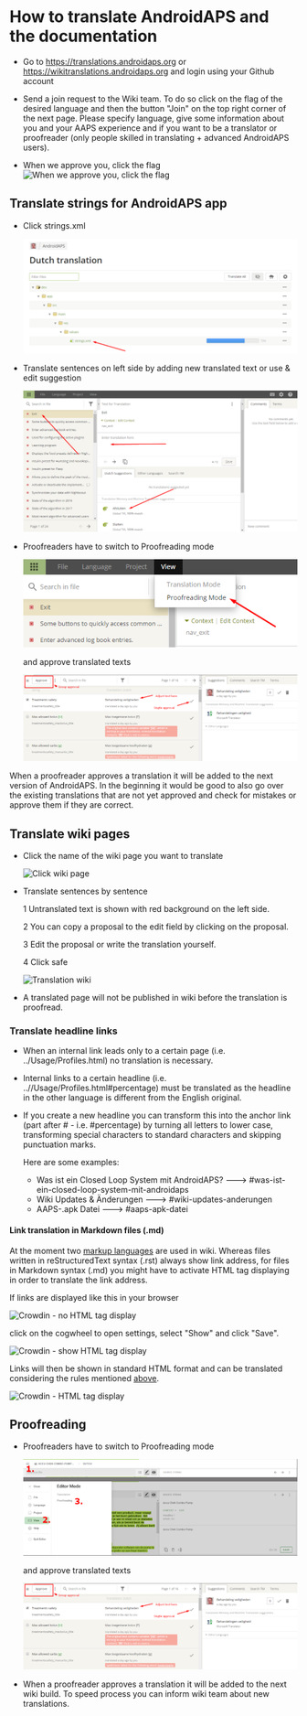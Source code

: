 # How to translate AndroidAPS and the documentation

* Go to <https://translations.androidaps.org> or <https://wikitranslations.androidaps.org> and login using your Github account

* Send a join request to the Wiki team. To do so click on the flag of the desired language and then the button "Join" on the top right corner of the next page. Please specify language, give some information about you and your AAPS experience and if you want to be a translator or proofreader (only people skilled in translating + advanced AndroidAPS users).

* When we approve you, click the flag ![When we approve you, click the flag](./images/translation_flags2019.png)

## Translate strings for AndroidAPS app

* Click strings.xml
    
    ![Click strings.xml](./images/translations-click-strings.png)

* Translate sentences on left side by adding new translated text or use & edit suggestion
    
    ![Translation app](./images/translations-translate.png)

* Proofreaders have to switch to Proofreading mode
    
    ![Proofreading mode app](./images/translations-proofreading-mode.png)
    
    and approve translated texts
    
    ![approve text](./images/translations-proofreading.png)

When a proofreader approves a translation it will be added to the next version of AndroidAPS. In the beginning it would be good to also go over the existing translations that are not yet approved and check for mistakes or approve them if they are correct.

## Translate wiki pages

* Click the name of the wiki page you want to translate
    
    ![Click wiki page](./images/translation_WikiPage.png)

* Translate sentences by sentence
    
    1 Untranslated text is shown with red background on the left side.
    
    2 You can copy a proposal to the edit field by clicking on the proposal.
    
    3 Edit the proposal or write the translation yourself.
    
    4 Click safe
    
    ![Translation wiki](./images/translation_WikiTranslate.png)

* A translated page will not be published in wiki before the translation is proofread.

### Translate headline links

* When an internal link leads only to a certain page (i.e. ../Usage/Profiles.html) no translation is necessary.
* Internal links to a certain headline (i.e. ..//Usage/Profiles.html#percentage) must be translated as the headline in the other language is different from the English original.
* If you create a new headline you can transform this into the anchor link (part after # - i.e. #percentage) by turning all letters to lower case, transforming special characters to standard characters and skipping punctuation marks.
    
    Here are some examples:
    
    * Was ist ein Closed Loop System mit AndroidAPS? \---> #was-ist-ein-closed-loop-system-mit-androidaps
    * Wiki Updates & Änderungen \---> #wiki-updates-anderungen
    * AAPS-.apk Datei \---> #aaps-apk-datei

#### Link translation in Markdown files (.md)

At the moment two [markup languages](./make-a-PR#code-syntax) are used in wiki. Whereas files written in reStructuredText syntax (.rst) always show link address, for files in Markdown syntax (.md) you might have to activate HTML tag displaying in order to translate the link address.

If links are displayed like this in your browser

![Crowdin - no HTML tag display](./images/CrowdinShowURL1.png)

click on the cogwheel to open settings, select "Show" and click "Save".

![Crowdin - show HTML tag display](./images/CrowdinShowURL2.png)

Links will then be shown in standard HTML format and can be translated considering the rules mentioned [above](./translations#translate-headline-links).

![Crowdin - HTML tag display](./images/CrowdinShowURL3.png)

## Proofreading

* Proofreaders have to switch to Proofreading mode
    
    ![Proofreading mode wiki](./images/translation_WikiProofreading.png)
    
    and approve translated texts
    
    ![approve text](./images/translations-proofreading.png)

* When a proofreader approves a translation it will be added to the next wiki build. To speed process you can inform wiki team about new translations.